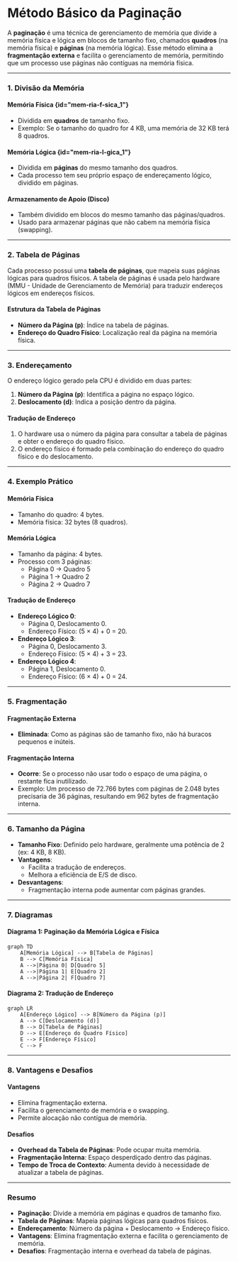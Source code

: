 # Método Básico da Paginação

A **paginação** é uma técnica de gerenciamento de memória que divide a memória física e lógica em blocos de tamanho fixo, chamados **quadros** (na memória física) e **páginas** (na memória lógica). Esse método elimina a **fragmentação externa** e facilita o gerenciamento de memória, permitindo que um processo use páginas não contíguas na memória física.

---

### 1. Divisão da Memória

#### Memória Física {id="mem-ria-f-sica_1"}
- Dividida em **quadros** de tamanho fixo.
- Exemplo: Se o tamanho do quadro for 4 KB, uma memória de 32 KB terá 8 quadros.

#### Memória Lógica {id="mem-ria-l-gica_1"}
- Dividida em **páginas** do mesmo tamanho dos quadros.
- Cada processo tem seu próprio espaço de endereçamento lógico, dividido em páginas.

#### Armazenamento de Apoio (Disco)
- Também dividido em blocos do mesmo tamanho das páginas/quadros.
- Usado para armazenar páginas que não cabem na memória física (swapping).

---

### 2. Tabela de Páginas

Cada processo possui uma **tabela de páginas**, que mapeia suas páginas lógicas para quadros físicos. A tabela de páginas é usada pelo hardware (MMU - Unidade de Gerenciamento de Memória) para traduzir endereços lógicos em endereços físicos.

#### Estrutura da Tabela de Páginas
- **Número da Página (p)**: Índice na tabela de páginas.
- **Endereço do Quadro Físico**: Localização real da página na memória física.

---

### 3. Endereçamento

O endereço lógico gerado pela CPU é dividido em duas partes:
1. **Número da Página (p)**: Identifica a página no espaço lógico.
2. **Deslocamento (d)**: Indica a posição dentro da página.

#### Tradução de Endereço
1. O hardware usa o número da página para consultar a tabela de páginas e obter o endereço do quadro físico.
2. O endereço físico é formado pela combinação do endereço do quadro físico e do deslocamento.

---

### 4. Exemplo Prático

#### Memória Física
- Tamanho do quadro: 4 bytes.
- Memória física: 32 bytes (8 quadros).

#### Memória Lógica
- Tamanho da página: 4 bytes.
- Processo com 3 páginas:
  - Página 0 → Quadro 5
  - Página 1 → Quadro 2
  - Página 2 → Quadro 7

#### Tradução de Endereço
- **Endereço Lógico 0**:
  - Página 0, Deslocamento 0.
  - Endereço Físico: (5 × 4) + 0 = 20.
- **Endereço Lógico 3**:
  - Página 0, Deslocamento 3.
  - Endereço Físico: (5 × 4) + 3 = 23.
- **Endereço Lógico 4**:
  - Página 1, Deslocamento 0.
  - Endereço Físico: (6 × 4) + 0 = 24.

---

### 5. Fragmentação

#### Fragmentação Externa
- **Eliminada**: Como as páginas são de tamanho fixo, não há buracos pequenos e inúteis.

#### Fragmentação Interna
- **Ocorre**: Se o processo não usar todo o espaço de uma página, o restante fica inutilizado.
- Exemplo: Um processo de 72.766 bytes com páginas de 2.048 bytes precisaria de 36 páginas, resultando em 962 bytes de fragmentação interna.

---

### 6. Tamanho da Página

- **Tamanho Fixo**: Definido pelo hardware, geralmente uma potência de 2 (ex: 4 KB, 8 KB).
- **Vantagens**:
  - Facilita a tradução de endereços.
  - Melhora a eficiência de E/S de disco.
- **Desvantagens**:
  - Fragmentação interna pode aumentar com páginas grandes.

---

### 7. Diagramas

#### Diagrama 1: Paginação da Memória Lógica e Física
```mermaid
graph TD
    A[Memória Lógica] --> B[Tabela de Páginas]
    B --> C[Memória Física]
    A -->|Página 0| D[Quadro 5]
    A -->|Página 1| E[Quadro 2]
    A -->|Página 2| F[Quadro 7]
```

#### Diagrama 2: Tradução de Endereço
```mermaid
graph LR
    A[Endereço Lógico] --> B[Número da Página (p)]
    A --> C[Deslocamento (d)]
    B --> D[Tabela de Páginas]
    D --> E[Endereço do Quadro Físico]
    E --> F[Endereço Físico]
    C --> F
```

---

### 8. Vantagens e Desafios

#### Vantagens
- Elimina fragmentação externa.
- Facilita o gerenciamento de memória e o swapping.
- Permite alocação não contígua de memória.

#### Desafios
- **Overhead da Tabela de Páginas**: Pode ocupar muita memória.
- **Fragmentação Interna**: Espaço desperdiçado dentro das páginas.
- **Tempo de Troca de Contexto**: Aumenta devido à necessidade de atualizar a tabela de páginas.

---

### Resumo
- **Paginação**: Divide a memória em páginas e quadros de tamanho fixo.
- **Tabela de Páginas**: Mapeia páginas lógicas para quadros físicos.
- **Endereçamento**: Número da página + Deslocamento → Endereço físico.
- **Vantagens**: Elimina fragmentação externa e facilita o gerenciamento de memória.
- **Desafios**: Fragmentação interna e overhead da tabela de páginas.